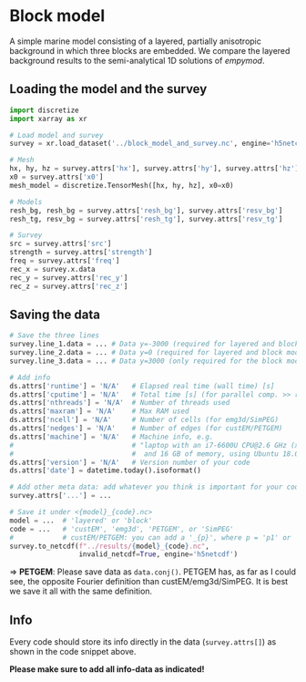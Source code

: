 # Block model


A simple marine model consisting of a layered, partially anisotropic background
in which three blocks are embedded. We compare the layered background results
to the semi-analytical 1D solutions of *empymod*.


## Loading the model and the survey

```python
import discretize
import xarray as xr

# Load model and survey
survey = xr.load_dataset('../block_model_and_survey.nc', engine='h5netcdf')

# Mesh
hx, hy, hz = survey.attrs['hx'], survey.attrs['hy'], survey.attrs['hz']
x0 = survey.attrs['x0']
mesh_model = discretize.TensorMesh([hx, hy, hz], x0=x0)

# Models
resh_bg, resh_bg = survey.attrs['resh_bg'], survey.attrs['resv_bg']
resh_tg, resv_bg = survey.attrs['resh_tg'], survey.attrs['resv_tg']

# Survey
src = survey.attrs['src']
strength = survey.attrs['strength']
freq = survey.attrs['freq']
rec_x = survey.x.data
rec_y = survey.attrs['rec_y']
rec_z = survey.attrs['rec_z']
```


## Saving the data

```python
# Save the three lines
survey.line_1.data = ... # Data y=-3000 (required for layered and block model)
survey.line_2.data = ... # Data y=0 (required for layered and block model)
survey.line_3.data = ... # Data y=3000 (only required for the block model)

# Add info
ds.attrs['runtime'] = 'N/A'   # Elapsed real time (wall time) [s]
ds.attrs['cputime'] = 'N/A'   # Total time [s] (for parallel comp. >> runtime)
ds.attrs['nthreads'] = 'N/A'  # Number of threads used
ds.attrs['maxram'] = 'N/A'    # Max RAM used
ds.attrs['ncell'] = 'N/A'     # Number of cells (for emg3d/SimPEG)
ds.attrs['nedges'] = 'N/A'    # Number of edges (for custEM/PETGEM)
ds.attrs['machine'] = 'N/A'   # Machine info, e.g.
#                             # "laptop with an i7-6600U CPU@2.6 GHz (x4)
#                             #  and 16 GB of memory, using Ubuntu 18.04"
ds.attrs['version'] = 'N/A'   # Version number of your code
ds.attrs['date'] = datetime.today().isoformat()

# Add other meta data: add whatever you think is important for your code
survey.attrs['...'] = ...

# Save it under <{model}_{code}.nc>
model = ...  # 'layered' or 'block'
code = ...   # 'custEM', 'emg3d', 'PETGEM', or 'SimPEG'
#            # custEM/PETGEM: you can add a '_{p}', where p = 'p1' or 'p2'
survey.to_netcdf(f"../results/{model}_{code}.nc",
                 invalid_netcdf=True, engine='h5netcdf')
```

=> **PETGEM**: Please save data as `data.conj()`. PETGEM has, as far as I could
see, the opposite Fourier definition than custEM/emg3d/SimPEG. It is best we
save it all with the same definition.


## Info

Every code should store its info directly in the data (`survey.attrs[]`) as
shown in the code snippet above.

**Please make sure to add all info-data as indicated!**

